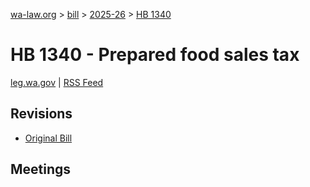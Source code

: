 [wa-law.org](/) > [bill](/bill/) > [2025-26](/bill/2025-26/) > [HB 1340](/bill/2025-26/hb/1340/)

# HB 1340 - Prepared food sales tax
[leg.wa.gov](https://app.leg.wa.gov/billsummary?BillNumber=1340&Year=2025&Initiative=false) | [RSS Feed](./rss.xml)

## Revisions
* [Original Bill](1/)

## Meetings